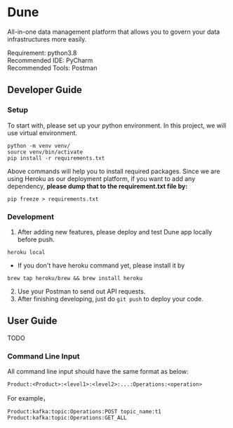 # Dune
All-in-one data management platform that allows you to govern your data infrastructures more easily.

Requirement: python3.8 \
Recommended IDE: PyCharm \
Recommended Tools: Postman

## Developer Guide

### Setup

To start with, please set up your python environment. In this project, we will use virtual environment.
```commandline
python -m venv venv/
source venv/bin/activate
pip install -r requirements.txt
```
Above commands will help you to install required packages. Since we are using Heroku as our deployment platform,
if you want to add any dependency, **please dump that to the requirement.txt file by:**
```commandline
pip freeze > requirements.txt
```

### Development
1. After adding new features, please deploy and test Dune app locally before push.
```commandline
heroku local
```
* If you don't have heroku command yet, please install it by
```commandline
brew tap heroku/brew && brew install heroku
```
2. Use your Postman to send out API requests.
3. After finishing developing, just do `git push` to deploy your code.

## User Guide

TODO

### Command Line Input
All command line input should have the same format as below:
```text
Product:<Product>:<level1>:<level2>:...:Operations:<operation>
```
For example，
```text
Product:kafka:topic:Operations:POST topic_name:t1
Product:kafka:topic:Operations:GET_ALL
```

